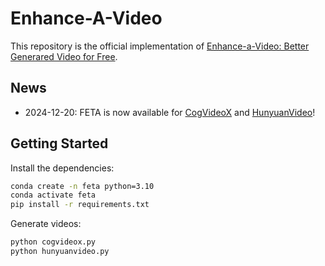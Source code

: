 # Enhance-A-Video

This repository is the official implementation of [Enhance-a-Video: Better Generared Video for Free](https://oahzxl.github.io/FETA/).

## News
- 2024-12-20: FETA is now available for [CogVideoX](https://github.com/THUDM/CogVideo) and [HunyuanVideo](https://huggingface.co/THUDM/HunyuanVideo-2b)!

## Getting Started

Install the dependencies:

```bash
conda create -n feta python=3.10
conda activate feta
pip install -r requirements.txt
```

Generate videos:

```bash
python cogvideox.py
python hunyuanvideo.py
```
